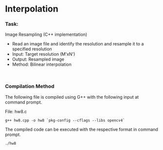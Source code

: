 # **Interpolation**

### **Task:**
Image Resampling (C++ implementation)
- Read an image file and identify the resolution and resample it to a specified resolution
- Input: Target resolution (M'xN')
- Output: Resampled image
- Method: Bilinear interpolation

<br/>

### **Compilation Method**

The following file is compiled using G++ with the following input at command prompt.

File: hw8.c

    g++ hw8.cpp -o hw8 `pkg-config --cflags --libs opencv4`

The compiled code can be executed with the respective format in command prompt.

    ./hw8